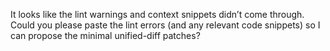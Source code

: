 It looks like the lint warnings and context snippets didn’t come through. Could you please paste the lint errors (and any relevant code snippets) so I can propose the minimal unified-diff patches?
